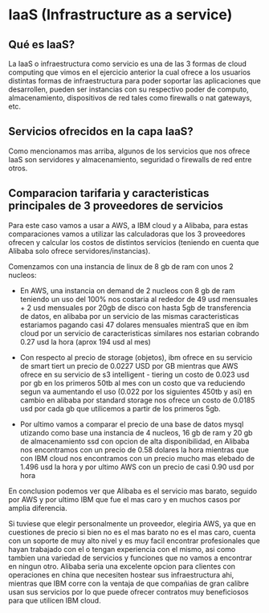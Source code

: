# IaaS (Infrastructure as a service)

## Qué es IaaS?

La IaaS o infraestructura como servicio es una de las 3 formas de cloud computing que vimos en el ejercicio anterior la cual ofrece a los usuarios distintas formas de infraestructura para poder soportar las aplicaciones que desarrollen, pueden ser instancias con su respectivo poder de computo, almacenamiento, dispositivos de red tales como firewalls o nat gateways, etc.

## Servicios ofrecidos en la capa IaaS?

Como mencionamos mas arriba, algunos de los servicios que nos ofrece IaaS son servidores y almacenamiento, seguridad o firewalls de red entre otros.

## Comparacion tarifaria y caracteristicas principales de 3 proveedores de servicios

Para este caso vamos a usar a AWS, a IBM cloud y a Alibaba, para estas comparaciones vamos a utilizar las calculadoras que los 3 proveedores ofrecen y calcular los costos de distintos servicios (teniendo en cuenta que Alibaba solo ofrece servidores/instancias).

Comenzamos con una instancia de linux de 8 gb de ram con unos 2 nucleos:

* En AWS, una instancia on demand de 2 nucleos con 8 gb de ram teniendo un uso del 100% nos costaria al rededor de 49 usd mensuales + 2 usd mensuales por 20gb de disco con hasta 5gb de transferencia de datos, en alibaba por un servicio de las mismas caracteristicas estariamos pagando casi 47 dolares mensuales mientraS que en ibm cloud por un servicio de caracteristicas similares nos estarian cobrando 0.27 usd la hora (aprox 194 usd al mes)

* Con respecto al precio de storage (objetos), ibm ofrece en su servicio de smart tiert un precio de 0.0227 USD por GB mientras que AWS ofrece en su servicio de s3 intelligent - tiering un costo de 0.023 usd por gb en los primeros 50tb al mes con un costo que va reduciendo segun va aumentando el uso (0.022 por los siguientes 450tb y asi) en cambio en alibaba por standard storage nos ofrece un costo de 0.0185 usd por cada gb que utilicemos a partir de los primeros 5gb.

* Por ultimo vamos a comparar el precio de una base de datos mysql utizando como base una instancia de 4 nucleos, 16 gb de ram y 20 gb de almacenamiento ssd con opcion de alta disponibilidad, en Alibaba nos encontramos con un precio de 0.58 dolares la hora mientras que con IBM cloud nos encontramos con un precio mucho mas elebado de 1.496 usd la hora y por ultimo AWS con un precio de casi 0.90 usd por hora

En conclusion podemos ver que Alibaba es el servicio mas barato, seguido por AWS y por ultimo IBM que fue el mas caro y en muchos casos por amplia diferencia.

Si tuviese que elegir personalmente un proveedor, elegiria AWS, ya que en cuestiones de precio si bien no es el mas barato no es el mas caro, cuenta con un soporte de muy alto nivel y es muy facil encontrar profesionales que hayan trabajado con el o tengan experiencia con el mismo, asi como tambien una variedad de servicios y funciones que no vamos a encontrar en ningun otro. Alibaba seria una excelente opcion para clientes con operaciones en china que necesiten hostear sus infraestructura ahi, mientras que IBM corre con la ventaja de que compañias de gran calibre usan sus servicios por lo que puede ofrecer contratos muy beneficiosos para que utilicen IBM cloud.
